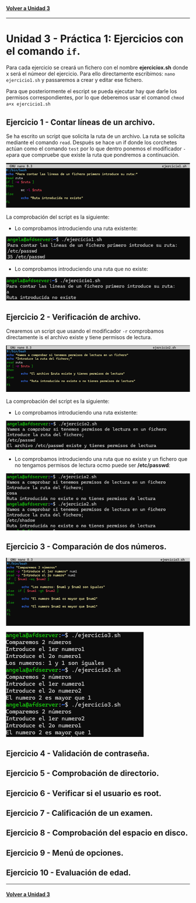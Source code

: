 #### [Volver a Unidad 3](../index.md)

------------

# Unidad 3 - Práctica 1: Ejercicios con el comando `if`.

Para cada ejercicio se creará un fichero con el nombre **ejerciciox.sh** donde x será el númeor del ejercicio. Para ello directamente escribimos: `nano ejercicio1.sh` y passaremos a crear y editar ese fichero.

Para que posteriormente el escript se pueda ejecutar hay que darle los permisos correspondientes, por lo que deberemos usar el comanod `chmod a+x ejercicio1.sh` 

## Ejercicio 1 - Contar líneas de un archivo.

Se ha escrito un script que solicita la ruta de un archivo.
La ruta se solicita mediante el comando `read`. Después se hace un if donde los corchetes actúan como el comando `test` por lo que dentro ponemos el modificador `-e`para que compruebe que existe la ruta que pondremos a continuación. 

![Captura apartado 1](pr0301_Capturas/pr0301_1.png)

La comprobación del script es la siguiente:
- Lo comprobamos introduciendo una ruta existente:

![Captura apartado 1](pr0301_Capturas/pr0301_2.png)

- Lo comprobamos introduciendo una ruta que no existe:
  
![Captura apartado 1](pr0301_Capturas/pr0301_3.png)

## Ejercicio 2 - Verificación de archivo.

Crearemos un script que usando el modificador `-r` comprobamos directamente is el archivo existe y tiene permisos de lectura.

![Captura apartado 1](pr0301_Capturas/pr0301_4.png)

La comprobación del script es la siguiente:
- Lo comprobamos introduciendo una ruta existente:

![Captura apartado 1](pr0301_Capturas/pr0301_5.png)

- Lo comprobamos introduciendo una ruta que no existe y un fichero que no tengamos permisos de lectura ocmo puede ser **/etc/passwd**:
  
![Captura apartado 1](pr0301_Capturas/pr0301_6.png)

## Ejercicio 3 -  Comparación de dos números.

![Captura apartado 1](pr0301_Capturas/pr0301_7.png)

![Captura apartado 1](pr0301_Capturas/pr0301_8.png)

## Ejercicio 4 - Validación de contraseña.



## Ejercicio 5 - Comprobación de directorio.



## Ejercicio 6 - Verificar si el usuario es root.



## Ejercicio 7 - Calificación de un examen.



## Ejercicio 8 - Comprobación del espacio en disco.



## Ejercicio 9 - Menú de opciones.



## Ejercicio 10 - Evaluación de edad.


------------

#### [Volver a Unidad 3](../index.md)